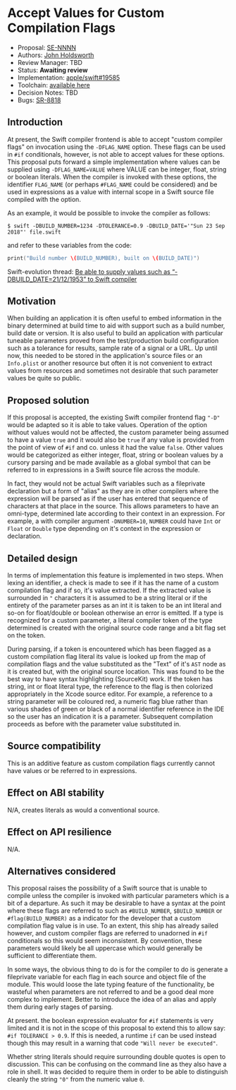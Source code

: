 # Accept Values for Custom Compilation Flags

* Proposal: [SE-NNNN](NNNN-compilation-flags-with-values.md)
* Authors: [John Holdsworth](https://github.com/johnno1962)
* Review Manager: TBD
* Status: **Awaiting review**
* Implementation: [apple/swift#19585](https://github.com/apple/swift/pull/19585)
* Toolchain: [available here](http://johnholdsworth.com/swift-LOCAL-2018-09-28-a-osx.tar.gz)
* Decision Notes: TBD
* Bugs: [SR-8818](https://bugs.swift.org/browse/SR-8818)

## Introduction

At present, the Swift compiler frontend is able to accept "custom compiler flags" on invocation using the `-DFLAG_NAME` option. These flags can be used in `#if` conditionals, however, is not able to accept values for these options. This proposal puts forward a simple implementation where values can be supplied using `-DFLAG_NAME=VALUE` where VALUE can be integer, float, string or boolean literals. When the compiler is invoked with these options, the identifier `FLAG_NAME` (or perhaps `#FLAG_NAME` could be considered) and be used in expressions as a value with internal scope in a Swift source file compiled with the option.

As an example, it would be possible to invoke the compiler as follows:

```shell
$ swift -DBUILD_NUMBER=1234 -DTOLERANCE=0.9 -DBUILD_DATE='"Sun 23 Sep 2018"' file.swift
```
and refer to these variables from the code:
```swift
print("Build number \(BUILD_NUMBER), built on \(BUILD_DATE)")
```

Swift-evolution thread: [Be able to supply values such as “-DBUILD_DATE=21/12/1953” to Swift compiler](https://forums.swift.org/t/be-able-to-supply-values-such-as-dbuild-date-21-12-1953-to-swift-compiler/11119)

## Motivation

When building an application it is often useful to embed information in the binary determined at build time to aid with support such as a build number, build date or version. It is also useful to build an application with particular tuneable parameters proved from the test/production build configuration such as a tolerance for results, sample rate of a signal or a URL. Up until now, this needed to be stored in the application's source files or an `Info.plist` or another resource but often it is not convenient to extract values from resources and sometimes not desirable that such parameter values be quite so public.

## Proposed solution

If this proposal is accepted, the existing Swift compiler frontend flag `"-D"` would be adapted so it is able to take values. Operation of the option without values would not be affected, the custom parameter being assumed to have a value `true` and it would also be `true`  if any value is provided from the point of view of `#if` and co. unless it had the value `false`. Other values would be categorized as either integer, float, string or boolean values by a cursory parsing and be made available as a global symbol that can be referred to in expressions in a Swift source file across the module.

In fact, they would not be actual Swift variables such as a fileprivate declaration but a form of "alias" as they are in other compilers where the expression will be parsed as if the user has entered that sequence of characters at that place in the source. This allows parameters to have an omni-type, determined late according to their context in an expression. For example, a with compiler argument `-DNUMBER=10`, `NUMBER` could have `Int` or `Float` or `Double` type depending on it's context in the expression or declaration. 

## Detailed design

In terms of implementation this feature is implemented in two steps. When lexing an identifier, a check is made to see if it has the name of a custom compilation flag and if so, it's value extracted. If the extracted value is surrounded in `"` characters it is assumed to be a string literal or if the entirety of the parameter parses as an int it is taken to be an int literal and so-on for float/double or boolean otherwise an error is emitted. If a type is recognized for a custom parameter, a literal compiler token of the type determined is created with the original source code range and a bit flag set on the token.

During parsing, if a token is encountered which has been flagged as a custom compilation flag literal its value is looked up from the map of compilation flags and the value substituted as the "Text" of it's `AST` node as it is created but, with the original source location. This was found to be the best way to have syntax highlighting (SourceKit) work. If the token has string, int or float literal type, the reference to the flag is then colorized appropriately in the Xcode source editor. For example, a reference to a string parameter will be coloured red, a numeric flag blue rather than various shades of green or black of a normal identifier reference in the IDE so the user has an indication it is a parameter. Subsequent compilation proceeds as before with the parameter value substituted in. 

## Source compatibility

This is an additive feature as custom compilation flags currently cannot have values or be referred to in expressions.

## Effect on ABI stability

N/A, creates literals as would a conventional source.

## Effect on API resilience

N/A.

## Alternatives considered

This proposal raises the possibility of a Swift source that is unable to compile unless the compiler is invoked with particular parameters which is a bit of a departure. As such it may be desirable to have a syntax at the point where these flags are referred to such as `#BUILD_NUMBER`, `$BUILD_NUMBER` or `#flag(BUILD_NUMBER)` as a indicator for the developer that a custom compilation flag value is in use. To an extent, this ship has already sailed however, and custom compiler flags are referred to unadorned in `#if` conditionals so this would seem inconsistent. By convention, these parameters would likely be all uppercase which would generally be sufficient to differentiate them.

In some ways, the obvious thing to do is for the compiler to do is generate a fileprivate variable for each flag in each source and object file of the module. This would loose the late typing feature of the functionality, be wasteful when parameters are not referred to and be a good deal more complex to implement. Better to introduce the idea of an alias and apply them during early stages of parsing.

At present. the boolean expression evaluator for `#if` statements is very limited and it is not in the scope of this proposal to extend this to allow say: `#if TOLERANCE > 0.9`. If this is needed, a runtime `if` can be used instead though this may result in a warning that code `"Will never be executed"`.

Whether string literals should require surrounding double quotes is open to discussion. This can be confusing on the command line as they also have a role in shell. It was decided to require them in order to be able to distinguish cleanly the string `"0"` from the numeric value `0`.